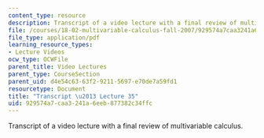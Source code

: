 ```yaml
---
content_type: resource
description: Transcript of a video lecture with a final review of multivariable calculus.
file: /courses/18-02-multivariable-calculus-fall-2007/929574a7caa3241a6eeb877382c34ffc_18_022007L35.pdf
file_type: application/pdf
learning_resource_types:
- Lecture Videos
ocw_type: OCWFile
parent_title: Video Lectures
parent_type: CourseSection
parent_uid: d4e54c63-63f2-9211-5697-e70de7a59fd1
resourcetype: Document
title: "Transcript \u2013 Lecture 35"
uid: 929574a7-caa3-241a-6eeb-877382c34ffc
---
```

Transcript of a video lecture with a final review of multivariable calculus.

